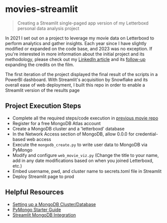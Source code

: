 # movies-streamlit
>Creating a Streamlit single-paged app version of my Letterboxd personal data analysis project

In 2021 I set out on a project to leverage my movie data on Letterboxd to perform analytics and gather insights. Each year since I have slightly modified or expanded on the code base, and 2023 was no exception. If you're interested in more information about the initial project and its methodology, please check out my [LinkedIn article](https://www.linkedin.com/pulse/how-i-used-machine-learning-quantify-my-movie-obsession-alex-motter) and its [follow-up](https://www.linkedin.com/pulse/using-personal-analytics-determine-my-most-watched-actors-alex-motter/) expanding the credits on the film.

The first iteration of the project displayed the final result of the scripts in a PowerBI dashboard. With Streamlit's acquisition by Snowflake and its overall ease of web deployment, I built this repo in order to enable a Streamlit version of the results page


Project Execution Steps
------------------------
- Complete all the required steps/code execution in [previous movie repo](https://github.com/amotter443/movies)
- Register for a free MongoDB Atlas account
- Create a MongoDB cluster and a 'letterboxd' database
- In the Network Access section of MongoDB, allow 0.0.0 for credential-based web access
- Execute the `mongodb_create.py` to write user data to MongoDB via PyMongo
- Modify and configure `web_movie_viz.py` (Change the title to your name, add in any date modifications based on when you joined Letterboxd, etc.)
- Embed username, pwd, and cluster name to secrets.toml file in Streamlit
- Deploy Streamlit page to prod


Helpful Resources
--------
- [Setting up a MongoDB Cluster/Database](https://www.mongodb.com/basics/create-database)
- [PyMongo Starter Guide](https://www.w3schools.com/python/python_mongodb_getstarted.asp) 
- [Streamlit MongoDB Integration ](https://docs.streamlit.io/knowledge-base/tutorials/databases/mongodb)

